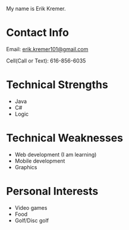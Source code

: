 My name is Erik Kremer.

Contact Info
=============
Email: erik.kremer101@gmail.com

Cell(Call or Text): 616-856-6035

Technical Strengths
===================
+ Java
+ C#
+ Logic

Technical Weaknesses
====================
- Web development (I am learning)
- Mobile development
- Graphics

Personal Interests
==================
+ Video games
+ Food
+ Golf/Disc golf
